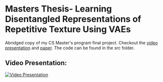 # Masters Thesis- Learning Disentangled Representations of Repetitive Texture Using VAEs

Abridged copy of my CS Master's program final project. Checkout the [video presentation](https://www.youtube.com/watch?v=0s-ID0SF0Xc)  and [paper](https://github.com/HoltSpalding/MastersThesis-DisentangledVAE/blob/main/Master_sProject.pdf). The code can be found in the src folder.

## Video Presentation:
[![Video Presentation](https://img.youtube.com/vi/0s-ID0SF0Xc/0.jpg)](#https://www.youtube.com/watch?v=0s-ID0SF0Xc) 
